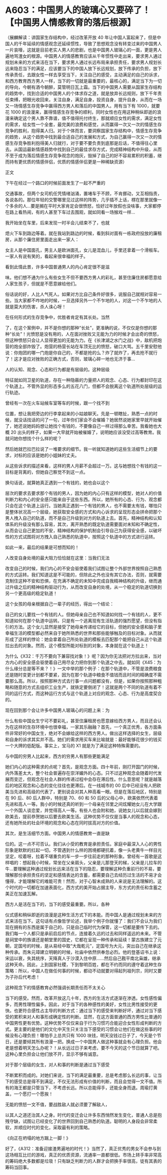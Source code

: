 # A603：中国男人的玻璃心又要碎了！【中国男人情感教育的落后根源】

（展麟解读：讲国家生存结构中，经过改革开放 40 年让中国人富起来了，但是中国人的千年延续的情感观念还延续惯性，导致了思想观念没有转变过来的中国男人一片哀嚎，这就是目前老实人男人的悲剧，也是中国男人玻璃心的一面，更是男人遍地骂渣女的根源。中国男人的情感教育应该从千年惯性中走出来，要求男人通过规划未来的方式来活在当下，要求男人通过长远布局来承担责任，要求男人规划长远来隐忍当下的满足，应该要当下的中国人放下长远规划，放下传承的负担，放下传承责任，去跟女性一样去享受当下，关注自己的感受，主动满足的自己的诉求，和西方教育西方男人一样，当下的一切就是最重要的，最核心的，满足当下为一切的导向，今朝有酒今朝醉，莫管明日瓦上霜。当下的中国男人需要从国家生存结构的趋势中，找到合适的中国男人的个体求存之道，就是放弃长远规则，放下千年责任束缚，把眼光收回来，关注自身，满足自身，投资自身，提升自身，从而在一场又一场情感生存竞争中赢得西方男人和落后的中国男人。用有当下有 1000，就要花 1000 的浪漫来，赢得情感生存竞争的顺利，同时女性也在用这种稍纵即逝的浪漫来确定这个男人靠不靠谱，值不值得托付终生，那就顺应女性的需求，满足女性的需求，给女性一个全套，最完美的浪费和感觉，从而赢得一次又一次的情感生存竞争的胜利，抱得美人归。对于个体而言，要洞察国家生存结构中，情感生存竞争的趋势，从这个趋势中找到最合适自己的发展和方式，为自己赢得一次又一次的情感生存竞争胜利抱得美人归就行，对于要不要负责到底那是后话，不值得往心里去。从国运最新情感趋势中找到自己的最佳求存方式，完成精神结构中升级，从而不至于成为落后情感生存竞争观念的炮灰，毁掉了自己的好不容易累积的积蓄，继而持有更优质的情感伴侣，优质的情感伴侣更是一种稀缺资源）

正文

下午在经过一个路口的时候前面发生了一起不严重的

交通事故，但两个女司机任凭情绪汹涌，置堵车于不顾，不肯挪动，又互相指责，各说各的。那位年轻的交警哪里见过这样的阵势，几乎插不上话，楞在那里就像一个多余的人…要是搁在平时大家肯定会很愤怒，恰好过年放假也没啥事，大家都停在路上看热闹，有的人甚至下车过去围观，就如同看一场猴戏一样…

我开始坐在车里，后来发现一时半会儿结束不了，也就

熄火下车到路边等着。就在我站到路边的时候，看到斜对面有一栋政府投放的廉租房，从那个廉住房里面走出来一家人：

女主人是中国面孔，男主人是欧洲面孔，女儿是混血儿，手里还拿着一个滑板车。一家人有说有笑的，看起来很幸福的样子。

看到此情此景，许多中国普通男人的内心肯定很不是滋

味。他们想不通为什么有些女生不但不要西方男人的彩礼，甚至住廉住房都愿意给人家生孩子，但就是不愿意嫁给他们。

俗话说的好，人比人气死人。如果对方比自己条件好很多，说服自己就相对容易一些。当大家都不咋地的时候，一旦选择另外一个不乍地的人，对这一个不乍地的人就是莫大的伤害，杀人诛心呀！

在任何形式的生存竞争中，优胜者肯定有其长处。当然

了，在这个案例中，并不是你想的那种“长处”，更准确的说，不仅仅是你想的那种“长处”！光愤怒是没有用的，人在面对挫败又无能为力的时候才会出奇的愤怒，但这种愤怒只会让人显得更加的无能为力。在《长津湖之水门之战》中，敌机把炮营的炮全部炸毁了。炮营的杨营长站在车顶无比的愤怒，破口大骂。五千里安慰他说：你炮团的哪一门炮是你自己的，不都是抢的么？炸了就炸了，再去抢不就行了！这才是应对挫败的正确方式，否则，玻璃心碎一地也无济于事…

人的认知、观念、心态和行为都是有层级的。这种层级

特征就如同卫星的轨道，存在一种隐蔽的力量把人的观念、心态、行为都封印在这个轨道上。不管外显的形态多么的五花八门，但都不会脱离这个轨道所处层级的运行轨迹。

曾经有一次在火车站候车室等车的时候，跟一个找不到

位置，想让我把旁边的行李拿起来的小姑娘聊天。先是一顿瞎扯，熟悉一点的时候，就没话找话的问了一句，过年你们家会不会催婚？她居然说她家里早就开始催了，她还说她妈妈想让她找个有钱的，不要像自己一样过得那么幸苦。我看她也大概 20 出头的样子，如果一大早就开始被催婚了，说明她应该没受过高等教育。我就问她你想找个什么样的呢？

然后她就巴拉巴拉说了一堆要求的细节。我一听就知道她的这些生活细节上的要求，对标的应该是她的小姐妹的丈夫。

从这些诉求的描述来看，这样的男人月薪不会超过一万。这与她想找个有钱的这一目标是背离的，但她自己察觉不到这一点。

换句话说，就算她真正遇到一个有钱的，她也会以这个

层次的要求去要求那个有钱的男人，因为她的内心只有这样的模型，她对人的价值判断力和内心的安全感只能来自于这些东西。所以，她所有的心态、行为、观念都只会在这个轨道上运行。当她真正遇到一个有钱的男人，也不需要太有钱，哪怕只是整体状况高一个层级，她获取安全感的方式和内心诉求的呈现形态会拼命把那个男人拽入自己的轨道，而不是自己升级到对方的轨道上去。首先，精神结构和认知体系的升级没有那么容易，其次，离开熟悉的既定轨道需要面对未知和不确定性，从而会让自己更加的不安，精神结构的保护机制会引导自己为获得安全感，以破坏性的方式试图将对方拽入自己熟悉的轨道中，按照这个轨道中的方式进行运转。

如此一来，最后的结果是可想而知的！

人改变自身处境的最大阻力恰恰就在这里：当我们无法

改变自己的时候，我们内心的不安会驱使着我们试图让整个外部世界按照自己熟悉的方式运转。我们知道这是不可能的，但除此之外也没有其它办法，否则，就需要克制住这种不安和恐惧，在充满不确定的未知中完成自我精神结构的升级，继而通过升级之后的精神结构驱动行为，从而改变自身的处境，从一个稳定的轨道切换到另一个更高级的稳定轨道！

这个女孩的母亲根据自己一辈子的经历，得出一个结论：

自己的女儿要找一个有钱的人。但她母亲自己也不知道如何找一个有钱的人，更不知道如何在那个轨道中运转。只是有一个逃离现有生活轨道的强烈愿望，但没有指引的方法。这个女儿显然是接受了她母亲传递给它的目标，但她的安全感和脑子里幸福生活的模型都必然来自于她所熟悉的世界和那些能够触及的目标对象。从而就形成了这样的悖论：她会拿着自己所处轨道的模板去匹配那个能把自己从这个轨道拉出去的对象。然而，这个模型所能对标到的对象，本身就在这个轨道上！

为什么《X32：千万不要向下兼容找对象！》呢？因为你无法把对方拉出来，当对方内心的安全感会驱使着自己用尽全力把你到那个轨道之中去。就如同《X45：为什么缘分总是等不来？！》一文中举的那个例子：在那个轨道中，不管是浪费粮食还是随时变更计划都不要紧，因为在那个轨道中粮食不值钱而且时间的精确度不需要那么高。所以，按照那种方式去行事一点问题都没有，但是，如果你按照那种粗略和随意的方式去组织工业生产，就铁定要倒闭了！这就是两个不同的轨道有着不同的运行方式，而这种运行方式与这个轨道上对应的观念、心态、行为是高度契合的。

现在回到那个会让许多中国男人玻璃心的问题上来：为

什么有些中国女生宁可不要彩礼，甚至住廉租房也愿意嫁给西方男人，而且还会认为在这样的生存环境中也很幸福，一家其乐融融？首先，一个真正优秀，各方面条件非常好的中国女生，绝对不会嫁给这样的西方男人。做出这样选择的女生，层级和自身的诉求其实并不高。她们的需求用买车来比喻就是：最好能够花很少的钱买一个大牌的低配版。事实上，宝马的 X1 就是为了满足这种特殊需要的。

与中国的穷男人比起来，西方的穷男人有那些更能满足

她们内心的这种需求的点呢？首先，是观念方面。四十年前，刚打开国门的时候，内外落差太大，整个社会普遍存在崇洋媚外的心态。只不过这种观念会随着时代发展而变迁，但观念在社会人群的传递过程中会存在滞后性。什么意思呢？就是越落后的地区观念和心态的变化往往也更滞后。在一线城市的 00 后中已经没有人把欧美当先进和高级的代表了，更别说会对其人种高看一眼。但是在落后地区，特别是在 90 后、80 后人群中，特别是 70、60 和 50 后的父母心中，欧美依然代表着先进和高人一等。我小的时候还真的听到一个母亲在邻里之间炫耀她女儿在大学跟一个外国人谈恋爱，并觉得高人一等。有些人也会附和她，说她女儿以后就会嫁到欧美去，提前恭贺她以后要去欧美生活。这种优势不仅仅是当事人的观念和心态，还有她所处的社会环境的观念和心态在同时拔高对方的价值。

其次，是生活细节方面。中国男人的情感教育一直是缺

位的。这一点不可否认。我们从小受的教育是承担责任。家庭中最深入人心的男性形象是默默的扛起一切，不管遇到什么样的困境都硬抗着，像一头老黄牛一样目光坚定，咬着呀，拉着不堪重负的车一步一步往前走的那种形象。曾经有一首歌是这样唱的：想起我小时候，常坐在父亲肩头，父亲是儿那登天的梯，父亲是儿拉车的牛…要理解这种通过规划长远来活在当下的隐忍，要理解这种负重前行的不易，要理解那份承担责任的坚定和感情表达的含蓄，都需要自己去经历过生活的不易才会懂得，才能理解它的难能可贵！然而，对于心智未成熟的人来说是无法理解的。这个时代的一切都在加速表面化，西方式的美开始占据主导，东方式的责任和含蓄之美正在加速瓦解。

西方人是活在当下的，当下的感受最重要。所以，各种

仪式感和稍纵即逝的浪漫是这种生活方式下的本能。而中国人是通过规划未来的方式来活在当下。这句话有点像哲学论述，我举个例子你就懂了：我们不会认为我们现在拥有的东西是属于自己的，只是自己临时代为保管，这一切都是要传下去的。我们每一个人都只是承前启后的节点，连接着久远的过去和同样遥远的未来。不管是祠堂中的族谱还是朝堂里的国史，它都在呈现一种传承和延续！蒙古族建立了元朝，定国号的时候，是从易经中取“大哉乾元”，定国号为大元，突出自己在继承这种传承。而朱元璋建立明朝的时候，社庙中依然供奉忽必烈。他的登基诏书上说：宋运以衰，失其统序，天降真人于沙漠入住中原……然后自己戡平南北枭雄，继承这种天命。因此，上到国家社稷，下到黎明百姓，都在不约而同的遵守着这种生存策略：所以，中国人在做任何事的时候，都动不动就要对得起列祖列宗，同时又要为子孙后代考虑！

这种观念下的情感教育必然强调长期责任而不太关心

当下的感受。然而，改革开放这几十年，西方的生活方式逐渐在渗透。女性感性偏多，而男性理性偏多。因此，对于当下的各种感性的美好，女性比男性接受的更快。也更符合感性占主导的判断方式：通过当下的感受来判断好坏，通过对当下感受的累积来对人和事形成确定性的判断。显然，在这方面普通的西方男性比普通的中国男性更有优势。这种优势不仅仅来自于行为习惯巧合能迎合女性形成判断的方式。更主要的是他们的文化中天生只关注当下感受的习惯会让他们在做这些事的时候没有心理负担！哪怕手上总共只有 1000 块钱，明天没钱过日子了，今天是个节日，还是要倾其所有浪漫一把。换成一个中国男人做这种事就会有心理负担。他会老是想着明天怎么办呢？！从长远过日子来考虑，要不今天的这个节日就算了吧。这种心里负担会让他们放不开，显示不够有诚意。

对于那个层级的女生，对人和事的判断是通过当下感受

不断累积而成的。对她们来说，当下的满足最重要，总是考虑那么长远的事，让当下的感受总是得不到满足，不仅无法形成有价值的判断，而且会觉得一文不值。所有的海王都是只管当下，不考虑长远。所以总能得手，还能全身而退。周瑜打黄盖，一个愿打一个愿挨！

无能的愤怒一文不值，要战胜敌人就必须要了解敌人，

以其人之道还治其人之身。时代的变迁会让许多东西悄然发生变化，普通人总是抱残守缺，试图让已经变化了的世界回到自己熟悉的轨道。聪明的人身段会非常柔软，并顺应时代的变化，采取最有利的策略。

《向正在坍塌的地方踹上一脚！》

好了，《A312：准备迎接渣男遍地的时代！》当然了，真正优秀的男女不会参与到这场相互比烂的游戏，真正的优质资源，流通率一直都很低。市场上转手率非常高的筹码绝大多数都是垃圾！只有缺乏判断力的人群才会把换手率很高，徒有其表的筹码当回事。